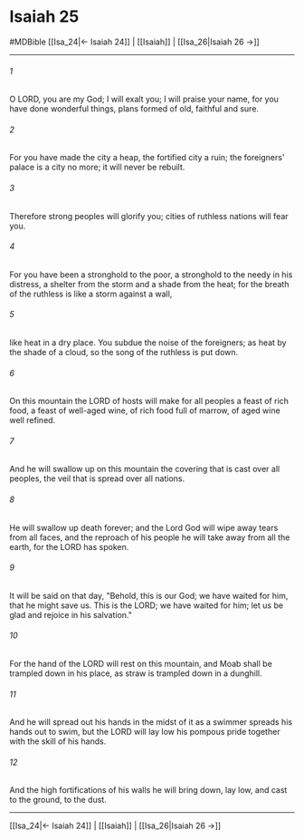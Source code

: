 # Isaiah 25
#MDBible
[[Isa_24|← Isaiah 24]] | [[Isaiah]] | [[Isa_26|Isaiah 26 →]]

***

###### 1 
O LORD, you are my God; I will exalt you; I will praise your name, for you have done wonderful things, plans formed of old, faithful and sure. 

###### 2 
For you have made the city a heap, the fortified city a ruin; the foreigners' palace is a city no more; it will never be rebuilt. 

###### 3 
Therefore strong peoples will glorify you; cities of ruthless nations will fear you. 

###### 4 
For you have been a stronghold to the poor, a stronghold to the needy in his distress, a shelter from the storm and a shade from the heat; for the breath of the ruthless is like a storm against a wall, 

###### 5 
like heat in a dry place. You subdue the noise of the foreigners; as heat by the shade of a cloud, so the song of the ruthless is put down. 

###### 6 
On this mountain the LORD of hosts will make for all peoples a feast of rich food, a feast of well-aged wine, of rich food full of marrow, of aged wine well refined. 

###### 7 
And he will swallow up on this mountain the covering that is cast over all peoples, the veil that is spread over all nations. 

###### 8 
He will swallow up death forever; and the Lord God will wipe away tears from all faces, and the reproach of his people he will take away from all the earth, for the LORD has spoken. 

###### 9 
It will be said on that day, "Behold, this is our God; we have waited for him, that he might save us. This is the LORD; we have waited for him; let us be glad and rejoice in his salvation." 

###### 10 
For the hand of the LORD will rest on this mountain, and Moab shall be trampled down in his place, as straw is trampled down in a dunghill. 

###### 11 
And he will spread out his hands in the midst of it as a swimmer spreads his hands out to swim, but the LORD will lay low his pompous pride together with the skill of his hands. 

###### 12 
And the high fortifications of his walls he will bring down, lay low, and cast to the ground, to the dust. 

***

[[Isa_24|← Isaiah 24]] | [[Isaiah]] | [[Isa_26|Isaiah 26 →]]
